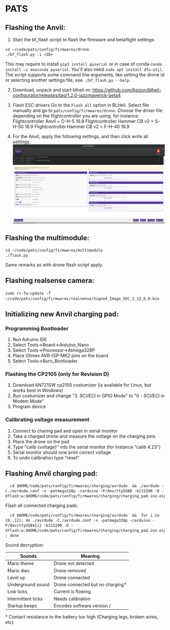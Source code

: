 # PATS

## Flashing the Anvil:

1. Start the bf_flash script to flash the firmware and betaflight settings:
```
cd ~/code/pats/config/firmwares/drone
./bf_flash.py -i <ID>
```
This may require to install `pip3 install pyserial` or in case of conda `conda install -c anaconda pyserial`. You'll also need `sudo apt install dfu-util`.
The script supports some command line arguments, like setting the drone id or selecting another settings file, see `./bf_flash.py --help`.

2. Download, unpack and start blheli-m: https://github.com/Asizon/blheli-configurator/releases/tag/1.2.0-jazzmaverick-beta4

3. Flash ESC drivers
Go to the `Flash all` option in BLHeli. Select file manually and go to `pats/config/firmwares/drone`.
Choose the driver file depending on the flightcontroller you are using.
for instance:
Flightcontroller Anvil = O-H-5 16.9
Flightcontroller Hammer CB v2 = S-H-50 16.9
Flightcontroller Hammer CB v2 = F-H-40 16.9

4. For the Anvil, apply the following settings, and then click write all settings:
![BLHeli settings](../../doc/BLHeliESCSettings_Anvil.png)


## Flashing the multimodule:
```
cd ~/code/pats/config/firmwares/multimodule
./flash.py
```
Same remarks as with drone flash script apply.

## Flashing realsense camera:
`sudo rs-fw-update -f ~/code/pats/config/firmwares/realsense/Signed_Image_UVC_5_12_6_0.bin`

## Initializing new Anvil charging pad:
### Programming Bootloader
1. Run Adruino IDE
2. Select Tools->Board->Arduino_Nano
3. Select Tools->Processor->Atmega328P
4. Place Olimex AVR-ISP-MK2 pins on the board
5. Select Tools->Burn_Bootloader 

### Flashing the CP2105 (only for Revision D)
1. Download AN721SW cp2105 costumizer (is available for Linux, but works best in Windows)
2. Run costumizer and change "3. SCI/ECI in GPIO Mode" to "0 - SCI/ECI in Modem Mode"
3. Program device

### Calibrating voltage measurement
1. Connect to charing pad and open in serial monitor
2. Take a charged drone and measure the voltage on the charging pins
3. Place the drone on the pad
4. Type "calib {voltage}" into the serial monitor (for instance "calib 4.23")
5. Serial monitor should now print correct voltage
6. To undo calibration type "reset"

## Flashing Anvil charging pad:

```
  cd $HOME/code/pats/config/firmwares/charging/avrdude  && ./avrdude -C./avrdude.conf -v -patmega328p -carduino -P/dev/ttyUSB0 -b115200 -D -Uflash:w:$HOME/code/pats/config/firmwares/charging/charging_pad.ino.eightanaloginputs.hex:i
```

  Flash all connected charging pads:
```
  cd $HOME/code/pats/config/firmwares/charging/avrdude  &&  for i in {0..12}; do ./avrdude -C./avrdude.conf -v -patmega328p -carduino -P/dev/ttyUSB${i} -b115200 -D -Uflash:w:$HOME/code/pats/config/firmwares/charging/charging_pad.ino.eightanaloginputs.hex:i ; done
```

Sound decryption:

| Sounds            | Meaning                          |
|-------------------|----------------------------------|
| Mario theme       | Drone not detected               |
| Mario dies        | Drone removed                    |
| Level up          | Drone connected                  |
| Underground sound | Drone connected but no charging* |
| Low ticks         | Current is flowing               |
| Intermittent ticks| Needs calibration                |
| Startup beeps     | Encodes software version         /

 \* Contact resistance to the battery too high (Charging legs, broken wires, etc)
